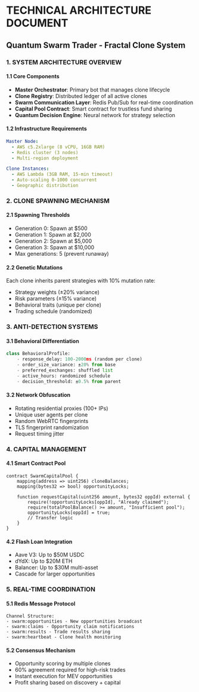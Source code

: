 # TECHNICAL ARCHITECTURE DOCUMENT
## Quantum Swarm Trader - Fractal Clone System

### 1. SYSTEM ARCHITECTURE OVERVIEW

#### 1.1 Core Components
- **Master Orchestrator**: Primary bot that manages clone lifecycle
- **Clone Registry**: Distributed ledger of all active clones
- **Swarm Communication Layer**: Redis Pub/Sub for real-time coordination
- **Capital Pool Contract**: Smart contract for trustless fund sharing
- **Quantum Decision Engine**: Neural network for strategy selection

#### 1.2 Infrastructure Requirements
```yaml
Master Node:
  - AWS c5.2xlarge (8 vCPU, 16GB RAM)
  - Redis cluster (3 nodes)
  - Multi-region deployment

Clone Instances:
  - AWS Lambda (3GB RAM, 15-min timeout)
  - Auto-scaling 0-1000 concurrent
  - Geographic distribution
```

### 2. CLONE SPAWNING MECHANISM

#### 2.1 Spawning Thresholds
- Generation 0: Spawn at $500
- Generation 1: Spawn at $2,000 
- Generation 2: Spawn at $5,000
- Generation 3: Spawn at $10,000
- Max generations: 5 (prevent runaway)

#### 2.2 Genetic Mutations
Each clone inherits parent strategies with 10% mutation rate:
- Strategy weights (±20% variance)
- Risk parameters (±15% variance)
- Behavioral traits (unique per clone)
- Trading schedule (randomized)
### 3. ANTI-DETECTION SYSTEMS

#### 3.1 Behavioral Differentiation
```python
class BehavioralProfile:
    - response_delay: 100-2000ms (random per clone)
    - order_size_variance: ±20% from base
    - preferred_exchanges: shuffled list
    - active_hours: randomized schedule
    - decision_threshold: ±0.5% from parent
```

#### 3.2 Network Obfuscation
- Rotating residential proxies (100+ IPs)
- Unique user agents per clone
- Random WebRTC fingerprints
- TLS fingerprint randomization
- Request timing jitter

### 4. CAPITAL MANAGEMENT

#### 4.1 Smart Contract Pool
```solidity
contract SwarmCapitalPool {
    mapping(address => uint256) cloneBalances;
    mapping(bytes32 => bool) opportunityLocks;
    
    function requestCapital(uint256 amount, bytes32 oppId) external {
        require(!opportunityLocks[oppId], "Already claimed");
        require(totalPoolBalance() >= amount, "Insufficient pool");
        opportunityLocks[oppId] = true;
        // Transfer logic
    }
}
```

#### 4.2 Flash Loan Integration
- Aave V3: Up to $50M USDC
- dYdX: Up to $20M ETH
- Balancer: Up to $30M multi-asset
- Cascade for larger opportunities

### 5. REAL-TIME COORDINATION

#### 5.1 Redis Message Protocol
```
Channel Structure:
- swarm:opportunities - New opportunities broadcast
- swarm:claims - Opportunity claim notifications  
- swarm:results - Trade results sharing
- swarm:heartbeat - Clone health monitoring
```

#### 5.2 Consensus Mechanism
- Opportunity scoring by multiple clones
- 60% agreement required for high-risk trades
- Instant execution for MEV opportunities
- Profit sharing based on discovery + capital